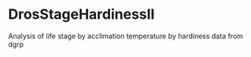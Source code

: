 # DrosStageHardinessII
Analysis of life stage by acclimation temperature by hardiness data from dgrp
